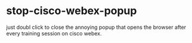 # stop-cisco-webex-popup
just doubl click to close the annoying popup that opens the browser after every training session on cisco webex.

